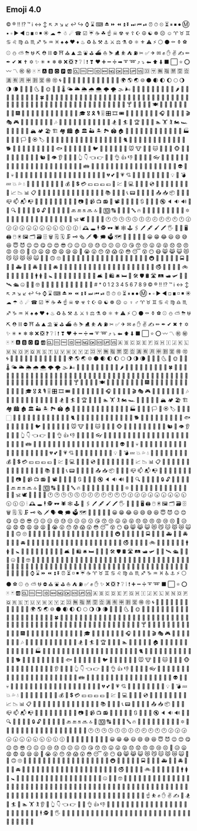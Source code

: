 ## Emoji 4.0

&#xA9; &#xAE; &#x203C; &#x2049; &#x2122; &#x2139; &#x2194; &#x2195; &#x2196; &#x2197; &#x2198; &#x2199; &#x21A9; &#x21AA; &#x231A; &#x231B; &#x2328; &#x23CF; &#x23E9; &#x23EA; &#x23EB; &#x23EC; &#x23ED; &#x23EE; &#x23EF; &#x23F0; &#x23F1; &#x23F2; &#x23F3; &#x23F8; &#x23F9; &#x23FA; &#x24C2; &#x25AA; &#x25AB; &#x25B6; &#x25C0; &#x25FB; &#x25FC; &#x25FD; &#x25FE; &#x2600; &#x2601; &#x2602; &#x2603; &#x2604; &#x260E; &#x2611; &#x2614; &#x2615; &#x2618; &#x261D; &#x2620; &#x2622; &#x2623; &#x2626; &#x262A; &#x262E; &#x262F; &#x2638; &#x2639; &#x263A; &#x2648; &#x2649; &#x264A; &#x264B; &#x264C; &#x264D; &#x264E; &#x264F; &#x2650; &#x2651; &#x2652; &#x2653; &#x2660; &#x2663; &#x2665; &#x2666; &#x2668; &#x267B; &#x267F; &#x2692; &#x2693; &#x2694; &#x2696; &#x2697; &#x2699; &#x269B; &#x269C; &#x26A0; &#x26A1; &#x26AA; &#x26AB; &#x26B0; &#x26B1; &#x26BD; &#x26BE; &#x26C4; &#x26C5; &#x26C8; &#x26CE; &#x26CF; &#x26D1; &#x26D3; &#x26D4; &#x26E9; &#x26EA; &#x26F0; &#x26F1; &#x26F2; &#x26F3; &#x26F4; &#x26F5; &#x26F7; &#x26F8; &#x26F9; &#x26FA; &#x26FD; &#x2702; &#x2705; &#x2708; &#x2709; &#x270A; &#x270B; &#x270C; &#x270D; &#x270F; &#x2712; &#x2714; &#x2716; &#x271D; &#x2721; &#x2728; &#x2733; &#x2734; &#x2744; &#x2747; &#x274C; &#x274E; &#x2753; &#x2754; &#x2755; &#x2757; &#x2763; &#x2764; &#x2795; &#x2796; &#x2797; &#x27A1; &#x27B0; &#x27BF; &#x2934; &#x2935; &#x2B05; &#x2B06; &#x2B07; &#x2B1B; &#x2B1C; &#x2B50; &#x2B55; &#x3030; &#x303D; &#x3297; &#x3299; &#x1F004; &#x1F0CF; &#x1F170; &#x1F171; &#x1F17E; &#x1F17F; &#x1F18E; &#x1F191; &#x1F192; &#x1F193; &#x1F194; &#x1F195; &#x1F196; &#x1F197; &#x1F198; &#x1F199; &#x1F19A; &#x1F201; &#x1F202; &#x1F21A; &#x1F22F; &#x1F232; &#x1F233; &#x1F234; &#x1F235; &#x1F236; &#x1F237; &#x1F238; &#x1F239; &#x1F23A; &#x1F250; &#x1F251; &#x1F300; &#x1F301; &#x1F302; &#x1F303; &#x1F304; &#x1F305; &#x1F306; &#x1F307; &#x1F308; &#x1F309; &#x1F30A; &#x1F30B; &#x1F30C; &#x1F30D; &#x1F30E; &#x1F30F; &#x1F310; &#x1F311; &#x1F312; &#x1F313; &#x1F314; &#x1F315; &#x1F316; &#x1F317; &#x1F318; &#x1F319; &#x1F31A; &#x1F31B; &#x1F31C; &#x1F31D; &#x1F31E; &#x1F31F; &#x1F320; &#x1F321; &#x1F324; &#x1F325; &#x1F326; &#x1F327; &#x1F328; &#x1F329; &#x1F32A; &#x1F32B; &#x1F32C; &#x1F32D; &#x1F32E; &#x1F32F; &#x1F330; &#x1F331; &#x1F332; &#x1F333; &#x1F334; &#x1F335; &#x1F336; &#x1F337; &#x1F338; &#x1F339; &#x1F33A; &#x1F33B; &#x1F33C; &#x1F33D; &#x1F33E; &#x1F33F; &#x1F340; &#x1F341; &#x1F342; &#x1F343; &#x1F344; &#x1F345; &#x1F346; &#x1F347; &#x1F348; &#x1F349; &#x1F34A; &#x1F34B; &#x1F34C; &#x1F34D; &#x1F34E; &#x1F34F; &#x1F350; &#x1F351; &#x1F352; &#x1F353; &#x1F354; &#x1F355; &#x1F356; &#x1F357; &#x1F358; &#x1F359; &#x1F35A; &#x1F35B; &#x1F35C; &#x1F35D; &#x1F35E; &#x1F35F; &#x1F360; &#x1F361; &#x1F362; &#x1F363; &#x1F364; &#x1F365; &#x1F366; &#x1F367; &#x1F368; &#x1F369; &#x1F36A; &#x1F36B; &#x1F36C; &#x1F36D; &#x1F36E; &#x1F36F; &#x1F370; &#x1F371; &#x1F372; &#x1F373; &#x1F374; &#x1F375; &#x1F376; &#x1F377; &#x1F378; &#x1F379; &#x1F37A; &#x1F37B; &#x1F37C; &#x1F37D; &#x1F37E; &#x1F37F; &#x1F380; &#x1F381; &#x1F382; &#x1F383; &#x1F384; &#x1F385; &#x1F386; &#x1F387; &#x1F388; &#x1F389; &#x1F38A; &#x1F38B; &#x1F38C; &#x1F38D; &#x1F38E; &#x1F38F; &#x1F390; &#x1F391; &#x1F392; &#x1F393; &#x1F396; &#x1F397; &#x1F399; &#x1F39A; &#x1F39B; &#x1F39E; &#x1F39F; &#x1F3A0; &#x1F3A1; &#x1F3A2; &#x1F3A3; &#x1F3A4; &#x1F3A5; &#x1F3A6; &#x1F3A7; &#x1F3A8; &#x1F3A9; &#x1F3AA; &#x1F3AB; &#x1F3AC; &#x1F3AD; &#x1F3AE; &#x1F3AF; &#x1F3B0; &#x1F3B1; &#x1F3B2; &#x1F3B3; &#x1F3B4; &#x1F3B5; &#x1F3B6; &#x1F3B7; &#x1F3B8; &#x1F3B9; &#x1F3BA; &#x1F3BB; &#x1F3BC; &#x1F3BD; &#x1F3BE; &#x1F3BF; &#x1F3C0; &#x1F3C1; &#x1F3C2; &#x1F3C3; &#x1F3C4; &#x1F3C5; &#x1F3C6; &#x1F3C7; &#x1F3C8; &#x1F3C9; &#x1F3CA; &#x1F3CB; &#x1F3CC; &#x1F3CD; &#x1F3CE; &#x1F3CF; &#x1F3D0; &#x1F3D1; &#x1F3D2; &#x1F3D3; &#x1F3D4; &#x1F3D5; &#x1F3D6; &#x1F3D7; &#x1F3D8; &#x1F3D9; &#x1F3DA; &#x1F3DB; &#x1F3DC; &#x1F3DD; &#x1F3DE; &#x1F3DF; &#x1F3E0; &#x1F3E1; &#x1F3E2; &#x1F3E3; &#x1F3E4; &#x1F3E5; &#x1F3E6; &#x1F3E7; &#x1F3E8; &#x1F3E9; &#x1F3EA; &#x1F3EB; &#x1F3EC; &#x1F3ED; &#x1F3EE; &#x1F3EF; &#x1F3F0; &#x1F3F3; &#x1F3F4; &#x1F3F5; &#x1F3F7; &#x1F3F8; &#x1F3F9; &#x1F3FA; &#x1F3FB; &#x1F3FC; &#x1F3FD; &#x1F3FE; &#x1F3FF; &#x1F400; &#x1F401; &#x1F402; &#x1F403; &#x1F404; &#x1F405; &#x1F406; &#x1F407; &#x1F408; &#x1F409; &#x1F40A; &#x1F40B; &#x1F40C; &#x1F40D; &#x1F40E; &#x1F40F; &#x1F410; &#x1F411; &#x1F412; &#x1F413; &#x1F414; &#x1F415; &#x1F416; &#x1F417; &#x1F418; &#x1F419; &#x1F41A; &#x1F41B; &#x1F41C; &#x1F41D; &#x1F41E; &#x1F41F; &#x1F420; &#x1F421; &#x1F422; &#x1F423; &#x1F424; &#x1F425; &#x1F426; &#x1F427; &#x1F428; &#x1F429; &#x1F42A; &#x1F42B; &#x1F42C; &#x1F42D; &#x1F42E; &#x1F42F; &#x1F430; &#x1F431; &#x1F432; &#x1F433; &#x1F434; &#x1F435; &#x1F436; &#x1F437; &#x1F438; &#x1F439; &#x1F43A; &#x1F43B; &#x1F43C; &#x1F43D; &#x1F43E; &#x1F43F; &#x1F440; &#x1F441; &#x1F442; &#x1F443; &#x1F444; &#x1F445; &#x1F446; &#x1F447; &#x1F448; &#x1F449; &#x1F44A; &#x1F44B; &#x1F44C; &#x1F44D; &#x1F44E; &#x1F44F; &#x1F450; &#x1F451; &#x1F452; &#x1F453; &#x1F454; &#x1F455; &#x1F456; &#x1F457; &#x1F458; &#x1F459; &#x1F45A; &#x1F45B; &#x1F45C; &#x1F45D; &#x1F45E; &#x1F45F; &#x1F460; &#x1F461; &#x1F462; &#x1F463; &#x1F464; &#x1F465; &#x1F466; &#x1F467; &#x1F468; &#x1F469; &#x1F46A; &#x1F46B; &#x1F46C; &#x1F46D; &#x1F46E; &#x1F46F; &#x1F470; &#x1F471; &#x1F472; &#x1F473; &#x1F474; &#x1F475; &#x1F476; &#x1F477; &#x1F478; &#x1F479; &#x1F47A; &#x1F47B; &#x1F47C; &#x1F47D; &#x1F47E; &#x1F47F; &#x1F480; &#x1F481; &#x1F482; &#x1F483; &#x1F484; &#x1F485; &#x1F486; &#x1F487; &#x1F488; &#x1F489; &#x1F48A; &#x1F48B; &#x1F48C; &#x1F48D; &#x1F48E; &#x1F48F; &#x1F490; &#x1F491; &#x1F492; &#x1F493; &#x1F494; &#x1F495; &#x1F496; &#x1F497; &#x1F498; &#x1F499; &#x1F49A; &#x1F49B; &#x1F49C; &#x1F49D; &#x1F49E; &#x1F49F; &#x1F4A0; &#x1F4A1; &#x1F4A2; &#x1F4A3; &#x1F4A4; &#x1F4A5; &#x1F4A6; &#x1F4A7; &#x1F4A8; &#x1F4A9; &#x1F4AA; &#x1F4AB; &#x1F4AC; &#x1F4AD; &#x1F4AE; &#x1F4AF; &#x1F4B0; &#x1F4B1; &#x1F4B2; &#x1F4B3; &#x1F4B4; &#x1F4B5; &#x1F4B6; &#x1F4B7; &#x1F4B8; &#x1F4B9; &#x1F4BA; &#x1F4BB; &#x1F4BC; &#x1F4BD; &#x1F4BE; &#x1F4BF; &#x1F4C0; &#x1F4C1; &#x1F4C2; &#x1F4C3; &#x1F4C4; &#x1F4C5; &#x1F4C6; &#x1F4C7; &#x1F4C8; &#x1F4C9; &#x1F4CA; &#x1F4CB; &#x1F4CC; &#x1F4CD; &#x1F4CE; &#x1F4CF; &#x1F4D0; &#x1F4D1; &#x1F4D2; &#x1F4D3; &#x1F4D4; &#x1F4D5; &#x1F4D6; &#x1F4D7; &#x1F4D8; &#x1F4D9; &#x1F4DA; &#x1F4DB; &#x1F4DC; &#x1F4DD; &#x1F4DE; &#x1F4DF; &#x1F4E0; &#x1F4E1; &#x1F4E2; &#x1F4E3; &#x1F4E4; &#x1F4E5; &#x1F4E6; &#x1F4E7; &#x1F4E8; &#x1F4E9; &#x1F4EA; &#x1F4EB; &#x1F4EC; &#x1F4ED; &#x1F4EE; &#x1F4EF; &#x1F4F0; &#x1F4F1; &#x1F4F2; &#x1F4F3; &#x1F4F4; &#x1F4F5; &#x1F4F6; &#x1F4F7; &#x1F4F8; &#x1F4F9; &#x1F4FA; &#x1F4FB; &#x1F4FC; &#x1F4FD; &#x1F4FF; &#x1F500; &#x1F501; &#x1F502; &#x1F503; &#x1F504; &#x1F505; &#x1F506; &#x1F507; &#x1F508; &#x1F509; &#x1F50A; &#x1F50B; &#x1F50C; &#x1F50D; &#x1F50E; &#x1F50F; &#x1F510; &#x1F511; &#x1F512; &#x1F513; &#x1F514; &#x1F515; &#x1F516; &#x1F517; &#x1F518; &#x1F519; &#x1F51A; &#x1F51B; &#x1F51C; &#x1F51D; &#x1F51E; &#x1F51F; &#x1F520; &#x1F521; &#x1F522; &#x1F523; &#x1F524; &#x1F525; &#x1F526; &#x1F527; &#x1F528; &#x1F529; &#x1F52A; &#x1F52B; &#x1F52C; &#x1F52D; &#x1F52E; &#x1F52F; &#x1F530; &#x1F531; &#x1F532; &#x1F533; &#x1F534; &#x1F535; &#x1F536; &#x1F537; &#x1F538; &#x1F539; &#x1F53A; &#x1F53B; &#x1F53C; &#x1F53D; &#x1F549; &#x1F54A; &#x1F54B; &#x1F54C; &#x1F54D; &#x1F54E; &#x1F550; &#x1F551; &#x1F552; &#x1F553; &#x1F554; &#x1F555; &#x1F556; &#x1F557; &#x1F558; &#x1F559; &#x1F55A; &#x1F55B; &#x1F55C; &#x1F55D; &#x1F55E; &#x1F55F; &#x1F560; &#x1F561; &#x1F562; &#x1F563; &#x1F564; &#x1F565; &#x1F566; &#x1F567; &#x1F56F; &#x1F570; &#x1F573; &#x1F574; &#x1F575; &#x1F576; &#x1F577; &#x1F578; &#x1F579; &#x1F587; &#x1F58A; &#x1F58B; &#x1F58C; &#x1F58D; &#x1F590; &#x1F595; &#x1F596; &#x1F5A5; &#x1F5A8; &#x1F5B1; &#x1F5B2; &#x1F5BC; &#x1F5C2; &#x1F5C3; &#x1F5C4; &#x1F5D1; &#x1F5D2; &#x1F5D3; &#x1F5DC; &#x1F5DD; &#x1F5DE; &#x1F5E1; &#x1F5E3; &#x1F5EF; &#x1F5F3; &#x1F5FA; &#x1F5FB; &#x1F5FC; &#x1F5FD; &#x1F5FE; &#x1F5FF; &#x1F600; &#x1F601; &#x1F602; &#x1F603; &#x1F604; &#x1F605; &#x1F606; &#x1F607; &#x1F608; &#x1F609; &#x1F60A; &#x1F60B; &#x1F60C; &#x1F60D; &#x1F60E; &#x1F60F; &#x1F610; &#x1F611; &#x1F612; &#x1F613; &#x1F614; &#x1F615; &#x1F616; &#x1F617; &#x1F618; &#x1F619; &#x1F61A; &#x1F61B; &#x1F61C; &#x1F61D; &#x1F61E; &#x1F61F; &#x1F620; &#x1F621; &#x1F622; &#x1F623; &#x1F624; &#x1F625; &#x1F626; &#x1F627; &#x1F628; &#x1F629; &#x1F62A; &#x1F62B; &#x1F62C; &#x1F62D; &#x1F62E; &#x1F62F; &#x1F630; &#x1F631; &#x1F632; &#x1F633; &#x1F634; &#x1F635; &#x1F636; &#x1F637; &#x1F638; &#x1F639; &#x1F63A; &#x1F63B; &#x1F63C; &#x1F63D; &#x1F63E; &#x1F63F; &#x1F640; &#x1F641; &#x1F642; &#x1F643; &#x1F644; &#x1F645; &#x1F646; &#x1F647; &#x1F648; &#x1F649; &#x1F64A; &#x1F64B; &#x1F64C; &#x1F64D; &#x1F64E; &#x1F64F; &#x1F680; &#x1F681; &#x1F682; &#x1F683; &#x1F684; &#x1F685; &#x1F686; &#x1F687; &#x1F688; &#x1F689; &#x1F68A; &#x1F68B; &#x1F68C; &#x1F68D; &#x1F68E; &#x1F68F; &#x1F690; &#x1F691; &#x1F692; &#x1F693; &#x1F694; &#x1F695; &#x1F696; &#x1F697; &#x1F698; &#x1F699; &#x1F69A; &#x1F69B; &#x1F69C; &#x1F69D; &#x1F69E; &#x1F69F; &#x1F6A0; &#x1F6A1; &#x1F6A2; &#x1F6A3; &#x1F6A4; &#x1F6A5; &#x1F6A6; &#x1F6A7; &#x1F6A8; &#x1F6A9; &#x1F6AA; &#x1F6AB; &#x1F6AC; &#x1F6AD; &#x1F6AE; &#x1F6AF; &#x1F6B0; &#x1F6B1; &#x1F6B2; &#x1F6B3; &#x1F6B4; &#x1F6B5; &#x1F6B6; &#x1F6B7; &#x1F6B8; &#x1F6B9; &#x1F6BA; &#x1F6BB; &#x1F6BC; &#x1F6BD; &#x1F6BE; &#x1F6BF; &#x1F6C0; &#x1F6C1; &#x1F6C2; &#x1F6C3; &#x1F6C4; &#x1F6C5; &#x1F6CB; &#x1F6CC; &#x1F6CD; &#x1F6CE; &#x1F6CF; &#x1F6D0; &#x1F6E0; &#x1F6E1; &#x1F6E2; &#x1F6E3; &#x1F6E4; &#x1F6E5; &#x1F6E9; &#x1F6EB; &#x1F6EC; &#x1F6F0; &#x1F6F3; &#x1F910; &#x1F911; &#x1F912; &#x1F913; &#x1F914; &#x1F915; &#x1F916; &#x1F917; &#x1F918; &#x1F980; &#x1F981; &#x1F982; &#x1F983; &#x1F984; &#x1F9C0; &#x23; &#x2A; &#x30; &#x31; &#x32; &#x33; &#x34; &#x35; &#x36; &#x37; &#x38; &#x39; &#xA9; &#xAE; &#x203C; &#x2049; &#x2122; &#x2139; &#x2194; &#x2195; &#x2196; &#x2197; &#x2198; &#x2199; &#x21A9; &#x21AA; &#x231A; &#x231B; &#x2328; &#x23CF; &#x23E9; &#x23EA; &#x23EB; &#x23EC; &#x23ED; &#x23EE; &#x23EF; &#x23F0; &#x23F1; &#x23F2; &#x23F3; &#x23F8; &#x23F9; &#x23FA; &#x24C2; &#x25AA; &#x25AB; &#x25B6; &#x25C0; &#x25FB; &#x25FC; &#x25FD; &#x25FE; &#x2600; &#x2601; &#x2602; &#x2603; &#x2604; &#x260E; &#x2611; &#x2614; &#x2615; &#x2618; &#x261D; &#x2620; &#x2622; &#x2623; &#x2626; &#x262A; &#x262E; &#x262F; &#x2638; &#x2639; &#x263A; &#x2640; &#x2642; &#x2648; &#x2649; &#x264A; &#x264B; &#x264C; &#x264D; &#x264E; &#x264F; &#x2650; &#x2651; &#x2652; &#x2653; &#x2660; &#x2663; &#x2665; &#x2666; &#x2668; &#x267B; &#x267F; &#x2692; &#x2693; &#x2694; &#x2695; &#x2696; &#x2697; &#x2699; &#x269B; &#x269C; &#x26A0; &#x26A1; &#x26AA; &#x26AB; &#x26B0; &#x26B1; &#x26BD; &#x26BE; &#x26C4; &#x26C5; &#x26C8; &#x26CE; &#x26CF; &#x26D1; &#x26D3; &#x26D4; &#x26E9; &#x26EA; &#x26F0; &#x26F1; &#x26F2; &#x26F3; &#x26F4; &#x26F5; &#x26F7; &#x26F8; &#x26F9; &#x26FA; &#x26FD; &#x2702; &#x2705; &#x2708; &#x2709; &#x270A; &#x270B; &#x270C; &#x270D; &#x270F; &#x2712; &#x2714; &#x2716; &#x271D; &#x2721; &#x2728; &#x2733; &#x2734; &#x2744; &#x2747; &#x274C; &#x274E; &#x2753; &#x2754; &#x2755; &#x2757; &#x2763; &#x2764; &#x2795; &#x2796; &#x2797; &#x27A1; &#x27B0; &#x27BF; &#x2934; &#x2935; &#x2B05; &#x2B06; &#x2B07; &#x2B1B; &#x2B1C; &#x2B50; &#x2B55; &#x3030; &#x303D; &#x3297; &#x3299; &#x1F004; &#x1F0CF; &#x1F170; &#x1F171; &#x1F17E; &#x1F17F; &#x1F18E; &#x1F191; &#x1F192; &#x1F193; &#x1F194; &#x1F195; &#x1F196; &#x1F197; &#x1F198; &#x1F199; &#x1F19A; &#x1F1E6; &#x1F1E7; &#x1F1E8; &#x1F1E9; &#x1F1EA; &#x1F1EB; &#x1F1EC; &#x1F1ED; &#x1F1EE; &#x1F1EF; &#x1F1F0; &#x1F1F1; &#x1F1F2; &#x1F1F3; &#x1F1F4; &#x1F1F5; &#x1F1F6; &#x1F1F7; &#x1F1F8; &#x1F1F9; &#x1F1FA; &#x1F1FB; &#x1F1FC; &#x1F1FD; &#x1F1FE; &#x1F1FF; &#x1F201; &#x1F202; &#x1F21A; &#x1F22F; &#x1F232; &#x1F233; &#x1F234; &#x1F235; &#x1F236; &#x1F237; &#x1F238; &#x1F239; &#x1F23A; &#x1F250; &#x1F251; &#x1F300; &#x1F301; &#x1F302; &#x1F303; &#x1F304; &#x1F305; &#x1F306; &#x1F307; &#x1F308; &#x1F309; &#x1F30A; &#x1F30B; &#x1F30C; &#x1F30D; &#x1F30E; &#x1F30F; &#x1F310; &#x1F311; &#x1F312; &#x1F313; &#x1F314; &#x1F315; &#x1F316; &#x1F317; &#x1F318; &#x1F319; &#x1F31A; &#x1F31B; &#x1F31C; &#x1F31D; &#x1F31E; &#x1F31F; &#x1F320; &#x1F321; &#x1F324; &#x1F325; &#x1F326; &#x1F327; &#x1F328; &#x1F329; &#x1F32A; &#x1F32B; &#x1F32C; &#x1F32D; &#x1F32E; &#x1F32F; &#x1F330; &#x1F331; &#x1F332; &#x1F333; &#x1F334; &#x1F335; &#x1F336; &#x1F337; &#x1F338; &#x1F339; &#x1F33A; &#x1F33B; &#x1F33C; &#x1F33D; &#x1F33E; &#x1F33F; &#x1F340; &#x1F341; &#x1F342; &#x1F343; &#x1F344; &#x1F345; &#x1F346; &#x1F347; &#x1F348; &#x1F349; &#x1F34A; &#x1F34B; &#x1F34C; &#x1F34D; &#x1F34E; &#x1F34F; &#x1F350; &#x1F351; &#x1F352; &#x1F353; &#x1F354; &#x1F355; &#x1F356; &#x1F357; &#x1F358; &#x1F359; &#x1F35A; &#x1F35B; &#x1F35C; &#x1F35D; &#x1F35E; &#x1F35F; &#x1F360; &#x1F361; &#x1F362; &#x1F363; &#x1F364; &#x1F365; &#x1F366; &#x1F367; &#x1F368; &#x1F369; &#x1F36A; &#x1F36B; &#x1F36C; &#x1F36D; &#x1F36E; &#x1F36F; &#x1F370; &#x1F371; &#x1F372; &#x1F373; &#x1F374; &#x1F375; &#x1F376; &#x1F377; &#x1F378; &#x1F379; &#x1F37A; &#x1F37B; &#x1F37C; &#x1F37D; &#x1F37E; &#x1F37F; &#x1F380; &#x1F381; &#x1F382; &#x1F383; &#x1F384; &#x1F385; &#x1F386; &#x1F387; &#x1F388; &#x1F389; &#x1F38A; &#x1F38B; &#x1F38C; &#x1F38D; &#x1F38E; &#x1F38F; &#x1F390; &#x1F391; &#x1F392; &#x1F393; &#x1F396; &#x1F397; &#x1F399; &#x1F39A; &#x1F39B; &#x1F39E; &#x1F39F; &#x1F3A0; &#x1F3A1; &#x1F3A2; &#x1F3A3; &#x1F3A4; &#x1F3A5; &#x1F3A6; &#x1F3A7; &#x1F3A8; &#x1F3A9; &#x1F3AA; &#x1F3AB; &#x1F3AC; &#x1F3AD; &#x1F3AE; &#x1F3AF; &#x1F3B0; &#x1F3B1; &#x1F3B2; &#x1F3B3; &#x1F3B4; &#x1F3B5; &#x1F3B6; &#x1F3B7; &#x1F3B8; &#x1F3B9; &#x1F3BA; &#x1F3BB; &#x1F3BC; &#x1F3BD; &#x1F3BE; &#x1F3BF; &#x1F3C0; &#x1F3C1; &#x1F3C2; &#x1F3C3; &#x1F3C4; &#x1F3C5; &#x1F3C6; &#x1F3C7; &#x1F3C8; &#x1F3C9; &#x1F3CA; &#x1F3CB; &#x1F3CC; &#x1F3CD; &#x1F3CE; &#x1F3CF; &#x1F3D0; &#x1F3D1; &#x1F3D2; &#x1F3D3; &#x1F3D4; &#x1F3D5; &#x1F3D6; &#x1F3D7; &#x1F3D8; &#x1F3D9; &#x1F3DA; &#x1F3DB; &#x1F3DC; &#x1F3DD; &#x1F3DE; &#x1F3DF; &#x1F3E0; &#x1F3E1; &#x1F3E2; &#x1F3E3; &#x1F3E4; &#x1F3E5; &#x1F3E6; &#x1F3E7; &#x1F3E8; &#x1F3E9; &#x1F3EA; &#x1F3EB; &#x1F3EC; &#x1F3ED; &#x1F3EE; &#x1F3EF; &#x1F3F0; &#x1F3F3; &#x1F3F4; &#x1F3F5; &#x1F3F7; &#x1F3F8; &#x1F3F9; &#x1F3FA; &#x1F3FB; &#x1F3FC; &#x1F3FD; &#x1F3FE; &#x1F3FF; &#x1F400; &#x1F401; &#x1F402; &#x1F403; &#x1F404; &#x1F405; &#x1F406; &#x1F407; &#x1F408; &#x1F409; &#x1F40A; &#x1F40B; &#x1F40C; &#x1F40D; &#x1F40E; &#x1F40F; &#x1F410; &#x1F411; &#x1F412; &#x1F413; &#x1F414; &#x1F415; &#x1F416; &#x1F417; &#x1F418; &#x1F419; &#x1F41A; &#x1F41B; &#x1F41C; &#x1F41D; &#x1F41E; &#x1F41F; &#x1F420; &#x1F421; &#x1F422; &#x1F423; &#x1F424; &#x1F425; &#x1F426; &#x1F427; &#x1F428; &#x1F429; &#x1F42A; &#x1F42B; &#x1F42C; &#x1F42D; &#x1F42E; &#x1F42F; &#x1F430; &#x1F431; &#x1F432; &#x1F433; &#x1F434; &#x1F435; &#x1F436; &#x1F437; &#x1F438; &#x1F439; &#x1F43A; &#x1F43B; &#x1F43C; &#x1F43D; &#x1F43E; &#x1F43F; &#x1F440; &#x1F441; &#x1F442; &#x1F443; &#x1F444; &#x1F445; &#x1F446; &#x1F447; &#x1F448; &#x1F449; &#x1F44A; &#x1F44B; &#x1F44C; &#x1F44D; &#x1F44E; &#x1F44F; &#x1F450; &#x1F451; &#x1F452; &#x1F453; &#x1F454; &#x1F455; &#x1F456; &#x1F457; &#x1F458; &#x1F459; &#x1F45A; &#x1F45B; &#x1F45C; &#x1F45D; &#x1F45E; &#x1F45F; &#x1F460; &#x1F461; &#x1F462; &#x1F463; &#x1F464; &#x1F465; &#x1F466; &#x1F467; &#x1F468; &#x1F469; &#x1F46A; &#x1F46B; &#x1F46C; &#x1F46D; &#x1F46E; &#x1F46F; &#x1F470; &#x1F471; &#x1F472; &#x1F473; &#x1F474; &#x1F475; &#x1F476; &#x1F477; &#x1F478; &#x1F479; &#x1F47A; &#x1F47B; &#x1F47C; &#x1F47D; &#x1F47E; &#x1F47F; &#x1F480; &#x1F481; &#x1F482; &#x1F483; &#x1F484; &#x1F485; &#x1F486; &#x1F487; &#x1F488; &#x1F489; &#x1F48A; &#x1F48B; &#x1F48C; &#x1F48D; &#x1F48E; &#x1F48F; &#x1F490; &#x1F491; &#x1F492; &#x1F493; &#x1F494; &#x1F495; &#x1F496; &#x1F497; &#x1F498; &#x1F499; &#x1F49A; &#x1F49B; &#x1F49C; &#x1F49D; &#x1F49E; &#x1F49F; &#x1F4A0; &#x1F4A1; &#x1F4A2; &#x1F4A3; &#x1F4A4; &#x1F4A5; &#x1F4A6; &#x1F4A7; &#x1F4A8; &#x1F4A9; &#x1F4AA; &#x1F4AB; &#x1F4AC; &#x1F4AD; &#x1F4AE; &#x1F4AF; &#x1F4B0; &#x1F4B1; &#x1F4B2; &#x1F4B3; &#x1F4B4; &#x1F4B5; &#x1F4B6; &#x1F4B7; &#x1F4B8; &#x1F4B9; &#x1F4BA; &#x1F4BB; &#x1F4BC; &#x1F4BD; &#x1F4BE; &#x1F4BF; &#x1F4C0; &#x1F4C1; &#x1F4C2; &#x1F4C3; &#x1F4C4; &#x1F4C5; &#x1F4C6; &#x1F4C7; &#x1F4C8; &#x1F4C9; &#x1F4CA; &#x1F4CB; &#x1F4CC; &#x1F4CD; &#x1F4CE; &#x1F4CF; &#x1F4D0; &#x1F4D1; &#x1F4D2; &#x1F4D3; &#x1F4D4; &#x1F4D5; &#x1F4D6; &#x1F4D7; &#x1F4D8; &#x1F4D9; &#x1F4DA; &#x1F4DB; &#x1F4DC; &#x1F4DD; &#x1F4DE; &#x1F4DF; &#x1F4E0; &#x1F4E1; &#x1F4E2; &#x1F4E3; &#x1F4E4; &#x1F4E5; &#x1F4E6; &#x1F4E7; &#x1F4E8; &#x1F4E9; &#x1F4EA; &#x1F4EB; &#x1F4EC; &#x1F4ED; &#x1F4EE; &#x1F4EF; &#x1F4F0; &#x1F4F1; &#x1F4F2; &#x1F4F3; &#x1F4F4; &#x1F4F5; &#x1F4F6; &#x1F4F7; &#x1F4F8; &#x1F4F9; &#x1F4FA; &#x1F4FB; &#x1F4FC; &#x1F4FD; &#x1F4FF; &#x1F500; &#x1F501; &#x1F502; &#x1F503; &#x1F504; &#x1F505; &#x1F506; &#x1F507; &#x1F508; &#x1F509; &#x1F50A; &#x1F50B; &#x1F50C; &#x1F50D; &#x1F50E; &#x1F50F; &#x1F510; &#x1F511; &#x1F512; &#x1F513; &#x1F514; &#x1F515; &#x1F516; &#x1F517; &#x1F518; &#x1F519; &#x1F51A; &#x1F51B; &#x1F51C; &#x1F51D; &#x1F51E; &#x1F51F; &#x1F520; &#x1F521; &#x1F522; &#x1F523; &#x1F524; &#x1F525; &#x1F526; &#x1F527; &#x1F528; &#x1F529; &#x1F52A; &#x1F52B; &#x1F52C; &#x1F52D; &#x1F52E; &#x1F52F; &#x1F530; &#x1F531; &#x1F532; &#x1F533; &#x1F534; &#x1F535; &#x1F536; &#x1F537; &#x1F538; &#x1F539; &#x1F53A; &#x1F53B; &#x1F53C; &#x1F53D; &#x1F549; &#x1F54A; &#x1F54B; &#x1F54C; &#x1F54D; &#x1F54E; &#x1F550; &#x1F551; &#x1F552; &#x1F553; &#x1F554; &#x1F555; &#x1F556; &#x1F557; &#x1F558; &#x1F559; &#x1F55A; &#x1F55B; &#x1F55C; &#x1F55D; &#x1F55E; &#x1F55F; &#x1F560; &#x1F561; &#x1F562; &#x1F563; &#x1F564; &#x1F565; &#x1F566; &#x1F567; &#x1F56F; &#x1F570; &#x1F573; &#x1F574; &#x1F575; &#x1F576; &#x1F577; &#x1F578; &#x1F579; &#x1F57A; &#x1F587; &#x1F58A; &#x1F58B; &#x1F58C; &#x1F58D; &#x1F590; &#x1F595; &#x1F596; &#x1F5A4; &#x1F5A5; &#x1F5A8; &#x1F5B1; &#x1F5B2; &#x1F5BC; &#x1F5C2; &#x1F5C3; &#x1F5C4; &#x1F5D1; &#x1F5D2; &#x1F5D3; &#x1F5DC; &#x1F5DD; &#x1F5DE; &#x1F5E1; &#x1F5E3; &#x1F5E8; &#x1F5EF; &#x1F5F3; &#x1F5FA; &#x1F5FB; &#x1F5FC; &#x1F5FD; &#x1F5FE; &#x1F5FF; &#x1F600; &#x1F601; &#x1F602; &#x1F603; &#x1F604; &#x1F605; &#x1F606; &#x1F607; &#x1F608; &#x1F609; &#x1F60A; &#x1F60B; &#x1F60C; &#x1F60D; &#x1F60E; &#x1F60F; &#x1F610; &#x1F611; &#x1F612; &#x1F613; &#x1F614; &#x1F615; &#x1F616; &#x1F617; &#x1F618; &#x1F619; &#x1F61A; &#x1F61B; &#x1F61C; &#x1F61D; &#x1F61E; &#x1F61F; &#x1F620; &#x1F621; &#x1F622; &#x1F623; &#x1F624; &#x1F625; &#x1F626; &#x1F627; &#x1F628; &#x1F629; &#x1F62A; &#x1F62B; &#x1F62C; &#x1F62D; &#x1F62E; &#x1F62F; &#x1F630; &#x1F631; &#x1F632; &#x1F633; &#x1F634; &#x1F635; &#x1F636; &#x1F637; &#x1F638; &#x1F639; &#x1F63A; &#x1F63B; &#x1F63C; &#x1F63D; &#x1F63E; &#x1F63F; &#x1F640; &#x1F641; &#x1F642; &#x1F643; &#x1F644; &#x1F645; &#x1F646; &#x1F647; &#x1F648; &#x1F649; &#x1F64A; &#x1F64B; &#x1F64C; &#x1F64D; &#x1F64E; &#x1F64F; &#x1F680; &#x1F681; &#x1F682; &#x1F683; &#x1F684; &#x1F685; &#x1F686; &#x1F687; &#x1F688; &#x1F689; &#x1F68A; &#x1F68B; &#x1F68C; &#x1F68D; &#x1F68E; &#x1F68F; &#x1F690; &#x1F691; &#x1F692; &#x1F693; &#x1F694; &#x1F695; &#x1F696; &#x1F697; &#x1F698; &#x1F699; &#x1F69A; &#x1F69B; &#x1F69C; &#x1F69D; &#x1F69E; &#x1F69F; &#x1F6A0; &#x1F6A1; &#x1F6A2; &#x1F6A3; &#x1F6A4; &#x1F6A5; &#x1F6A6; &#x1F6A7; &#x1F6A8; &#x1F6A9; &#x1F6AA; &#x1F6AB; &#x1F6AC; &#x1F6AD; &#x1F6AE; &#x1F6AF; &#x1F6B0; &#x1F6B1; &#x1F6B2; &#x1F6B3; &#x1F6B4; &#x1F6B5; &#x1F6B6; &#x1F6B7; &#x1F6B8; &#x1F6B9; &#x1F6BA; &#x1F6BB; &#x1F6BC; &#x1F6BD; &#x1F6BE; &#x1F6BF; &#x1F6C0; &#x1F6C1; &#x1F6C2; &#x1F6C3; &#x1F6C4; &#x1F6C5; &#x1F6CB; &#x1F6CC; &#x1F6CD; &#x1F6CE; &#x1F6CF; &#x1F6D0; &#x1F6D1; &#x1F6D2; &#x1F6E0; &#x1F6E1; &#x1F6E2; &#x1F6E3; &#x1F6E4; &#x1F6E5; &#x1F6E9; &#x1F6EB; &#x1F6EC; &#x1F6F0; &#x1F6F3; &#x1F6F4; &#x1F6F5; &#x1F6F6; &#x1F910; &#x1F911; &#x1F912; &#x1F913; &#x1F914; &#x1F915; &#x1F916; &#x1F917; &#x1F918; &#x1F919; &#x1F91A; &#x1F91B; &#x1F91C; &#x1F91D; &#x1F91E; &#x1F920; &#x1F921; &#x1F922; &#x1F923; &#x1F924; &#x1F925; &#x1F926; &#x1F927; &#x1F930; &#x1F933; &#x1F934; &#x1F935; &#x1F936; &#x1F937; &#x1F938; &#x1F939; &#x1F93A; &#x1F93C; &#x1F93D; &#x1F93E; &#x1F940; &#x1F941; &#x1F942; &#x1F943; &#x1F944; &#x1F945; &#x1F947; &#x1F948; &#x1F949; &#x1F94A; &#x1F94B; &#x1F950; &#x1F951; &#x1F952; &#x1F953; &#x1F954; &#x1F955; &#x1F956; &#x1F957; &#x1F958; &#x1F959; &#x1F95A; &#x1F95B; &#x1F95C; &#x1F95D; &#x1F95E; &#x1F980; &#x1F981; &#x1F982; &#x1F983; &#x1F984; &#x1F985; &#x1F986; &#x1F987; &#x1F988; &#x1F989; &#x1F98A; &#x1F98B; &#x1F98C; &#x1F98D; &#x1F98E; &#x1F98F; &#x1F990; &#x1F991; &#x1F9C0; &#x231A; &#x231B; &#x23E9; &#x23EA; &#x23EB; &#x23EC; &#x23F0; &#x23F3; &#x25FD; &#x25FE; &#x2614; &#x2615; &#x2648; &#x2649; &#x264A; &#x264B; &#x264C; &#x264D; &#x264E; &#x264F; &#x2650; &#x2651; &#x2652; &#x2653; &#x267F; &#x2693; &#x26A1; &#x26AA; &#x26AB; &#x26BD; &#x26BE; &#x26C4; &#x26C5; &#x26CE; &#x26D4; &#x26EA; &#x26F2; &#x26F3; &#x26F5; &#x26FA; &#x26FD; &#x2705; &#x270A; &#x270B; &#x2728; &#x274C; &#x274E; &#x2753; &#x2754; &#x2755; &#x2757; &#x2795; &#x2796; &#x2797; &#x27B0; &#x27BF; &#x2B1B; &#x2B1C; &#x2B50; &#x2B55; &#x1F004; &#x1F0CF; &#x1F18E; &#x1F191; &#x1F192; &#x1F193; &#x1F194; &#x1F195; &#x1F196; &#x1F197; &#x1F198; &#x1F199; &#x1F19A; &#x1F1E6; &#x1F1E7; &#x1F1E8; &#x1F1E9; &#x1F1EA; &#x1F1EB; &#x1F1EC; &#x1F1ED; &#x1F1EE; &#x1F1EF; &#x1F1F0; &#x1F1F1; &#x1F1F2; &#x1F1F3; &#x1F1F4; &#x1F1F5; &#x1F1F6; &#x1F1F7; &#x1F1F8; &#x1F1F9; &#x1F1FA; &#x1F1FB; &#x1F1FC; &#x1F1FD; &#x1F1FE; &#x1F1FF; &#x1F201; &#x1F21A; &#x1F22F; &#x1F232; &#x1F233; &#x1F234; &#x1F235; &#x1F236; &#x1F238; &#x1F239; &#x1F23A; &#x1F250; &#x1F251; &#x1F300; &#x1F301; &#x1F302; &#x1F303; &#x1F304; &#x1F305; &#x1F306; &#x1F307; &#x1F308; &#x1F309; &#x1F30A; &#x1F30B; &#x1F30C; &#x1F30D; &#x1F30E; &#x1F30F; &#x1F310; &#x1F311; &#x1F312; &#x1F313; &#x1F314; &#x1F315; &#x1F316; &#x1F317; &#x1F318; &#x1F319; &#x1F31A; &#x1F31B; &#x1F31C; &#x1F31D; &#x1F31E; &#x1F31F; &#x1F320; &#x1F32D; &#x1F32E; &#x1F32F; &#x1F330; &#x1F331; &#x1F332; &#x1F333; &#x1F334; &#x1F335; &#x1F337; &#x1F338; &#x1F339; &#x1F33A; &#x1F33B; &#x1F33C; &#x1F33D; &#x1F33E; &#x1F33F; &#x1F340; &#x1F341; &#x1F342; &#x1F343; &#x1F344; &#x1F345; &#x1F346; &#x1F347; &#x1F348; &#x1F349; &#x1F34A; &#x1F34B; &#x1F34C; &#x1F34D; &#x1F34E; &#x1F34F; &#x1F350; &#x1F351; &#x1F352; &#x1F353; &#x1F354; &#x1F355; &#x1F356; &#x1F357; &#x1F358; &#x1F359; &#x1F35A; &#x1F35B; &#x1F35C; &#x1F35D; &#x1F35E; &#x1F35F; &#x1F360; &#x1F361; &#x1F362; &#x1F363; &#x1F364; &#x1F365; &#x1F366; &#x1F367; &#x1F368; &#x1F369; &#x1F36A; &#x1F36B; &#x1F36C; &#x1F36D; &#x1F36E; &#x1F36F; &#x1F370; &#x1F371; &#x1F372; &#x1F373; &#x1F374; &#x1F375; &#x1F376; &#x1F377; &#x1F378; &#x1F379; &#x1F37A; &#x1F37B; &#x1F37C; &#x1F37E; &#x1F37F; &#x1F380; &#x1F381; &#x1F382; &#x1F383; &#x1F384; &#x1F385; &#x1F386; &#x1F387; &#x1F388; &#x1F389; &#x1F38A; &#x1F38B; &#x1F38C; &#x1F38D; &#x1F38E; &#x1F38F; &#x1F390; &#x1F391; &#x1F392; &#x1F393; &#x1F3A0; &#x1F3A1; &#x1F3A2; &#x1F3A3; &#x1F3A4; &#x1F3A5; &#x1F3A6; &#x1F3A7; &#x1F3A8; &#x1F3A9; &#x1F3AA; &#x1F3AB; &#x1F3AC; &#x1F3AD; &#x1F3AE; &#x1F3AF; &#x1F3B0; &#x1F3B1; &#x1F3B2; &#x1F3B3; &#x1F3B4; &#x1F3B5; &#x1F3B6; &#x1F3B7; &#x1F3B8; &#x1F3B9; &#x1F3BA; &#x1F3BB; &#x1F3BC; &#x1F3BD; &#x1F3BE; &#x1F3BF; &#x1F3C0; &#x1F3C1; &#x1F3C2; &#x1F3C3; &#x1F3C4; &#x1F3C5; &#x1F3C6; &#x1F3C7; &#x1F3C8; &#x1F3C9; &#x1F3CA; &#x1F3CF; &#x1F3D0; &#x1F3D1; &#x1F3D2; &#x1F3D3; &#x1F3E0; &#x1F3E1; &#x1F3E2; &#x1F3E3; &#x1F3E4; &#x1F3E5; &#x1F3E6; &#x1F3E7; &#x1F3E8; &#x1F3E9; &#x1F3EA; &#x1F3EB; &#x1F3EC; &#x1F3ED; &#x1F3EE; &#x1F3EF; &#x1F3F0; &#x1F3F4; &#x1F3F8; &#x1F3F9; &#x1F3FA; &#x1F3FB; &#x1F3FC; &#x1F3FD; &#x1F3FE; &#x1F3FF; &#x1F400; &#x1F401; &#x1F402; &#x1F403; &#x1F404; &#x1F405; &#x1F406; &#x1F407; &#x1F408; &#x1F409; &#x1F40A; &#x1F40B; &#x1F40C; &#x1F40D; &#x1F40E; &#x1F40F; &#x1F410; &#x1F411; &#x1F412; &#x1F413; &#x1F414; &#x1F415; &#x1F416; &#x1F417; &#x1F418; &#x1F419; &#x1F41A; &#x1F41B; &#x1F41C; &#x1F41D; &#x1F41E; &#x1F41F; &#x1F420; &#x1F421; &#x1F422; &#x1F423; &#x1F424; &#x1F425; &#x1F426; &#x1F427; &#x1F428; &#x1F429; &#x1F42A; &#x1F42B; &#x1F42C; &#x1F42D; &#x1F42E; &#x1F42F; &#x1F430; &#x1F431; &#x1F432; &#x1F433; &#x1F434; &#x1F435; &#x1F436; &#x1F437; &#x1F438; &#x1F439; &#x1F43A; &#x1F43B; &#x1F43C; &#x1F43D; &#x1F43E; &#x1F440; &#x1F442; &#x1F443; &#x1F444; &#x1F445; &#x1F446; &#x1F447; &#x1F448; &#x1F449; &#x1F44A; &#x1F44B; &#x1F44C; &#x1F44D; &#x1F44E; &#x1F44F; &#x1F450; &#x1F451; &#x1F452; &#x1F453; &#x1F454; &#x1F455; &#x1F456; &#x1F457; &#x1F458; &#x1F459; &#x1F45A; &#x1F45B; &#x1F45C; &#x1F45D; &#x1F45E; &#x1F45F; &#x1F460; &#x1F461; &#x1F462; &#x1F463; &#x1F464; &#x1F465; &#x1F466; &#x1F467; &#x1F468; &#x1F469; &#x1F46A; &#x1F46B; &#x1F46C; &#x1F46D; &#x1F46E; &#x1F46F; &#x1F470; &#x1F471; &#x1F472; &#x1F473; &#x1F474; &#x1F475; &#x1F476; &#x1F477; &#x1F478; &#x1F479; &#x1F47A; &#x1F47B; &#x1F47C; &#x1F47D; &#x1F47E; &#x1F47F; &#x1F480; &#x1F481; &#x1F482; &#x1F483; &#x1F484; &#x1F485; &#x1F486; &#x1F487; &#x1F488; &#x1F489; &#x1F48A; &#x1F48B; &#x1F48C; &#x1F48D; &#x1F48E; &#x1F48F; &#x1F490; &#x1F491; &#x1F492; &#x1F493; &#x1F494; &#x1F495; &#x1F496; &#x1F497; &#x1F498; &#x1F499; &#x1F49A; &#x1F49B; &#x1F49C; &#x1F49D; &#x1F49E; &#x1F49F; &#x1F4A0; &#x1F4A1; &#x1F4A2; &#x1F4A3; &#x1F4A4; &#x1F4A5; &#x1F4A6; &#x1F4A7; &#x1F4A8; &#x1F4A9; &#x1F4AA; &#x1F4AB; &#x1F4AC; &#x1F4AD; &#x1F4AE; &#x1F4AF; &#x1F4B0; &#x1F4B1; &#x1F4B2; &#x1F4B3; &#x1F4B4; &#x1F4B5; &#x1F4B6; &#x1F4B7; &#x1F4B8; &#x1F4B9; &#x1F4BA; &#x1F4BB; &#x1F4BC; &#x1F4BD; &#x1F4BE; &#x1F4BF; &#x1F4C0; &#x1F4C1; &#x1F4C2; &#x1F4C3; &#x1F4C4; &#x1F4C5; &#x1F4C6; &#x1F4C7; &#x1F4C8; &#x1F4C9; &#x1F4CA; &#x1F4CB; &#x1F4CC; &#x1F4CD; &#x1F4CE; &#x1F4CF; &#x1F4D0; &#x1F4D1; &#x1F4D2; &#x1F4D3; &#x1F4D4; &#x1F4D5; &#x1F4D6; &#x1F4D7; &#x1F4D8; &#x1F4D9; &#x1F4DA; &#x1F4DB; &#x1F4DC; &#x1F4DD; &#x1F4DE; &#x1F4DF; &#x1F4E0; &#x1F4E1; &#x1F4E2; &#x1F4E3; &#x1F4E4; &#x1F4E5; &#x1F4E6; &#x1F4E7; &#x1F4E8; &#x1F4E9; &#x1F4EA; &#x1F4EB; &#x1F4EC; &#x1F4ED; &#x1F4EE; &#x1F4EF; &#x1F4F0; &#x1F4F1; &#x1F4F2; &#x1F4F3; &#x1F4F4; &#x1F4F5; &#x1F4F6; &#x1F4F7; &#x1F4F8; &#x1F4F9; &#x1F4FA; &#x1F4FB; &#x1F4FC; &#x1F4FF; &#x1F500; &#x1F501; &#x1F502; &#x1F503; &#x1F504; &#x1F505; &#x1F506; &#x1F507; &#x1F508; &#x1F509; &#x1F50A; &#x1F50B; &#x1F50C; &#x1F50D; &#x1F50E; &#x1F50F; &#x1F510; &#x1F511; &#x1F512; &#x1F513; &#x1F514; &#x1F515; &#x1F516; &#x1F517; &#x1F518; &#x1F519; &#x1F51A; &#x1F51B; &#x1F51C; &#x1F51D; &#x1F51E; &#x1F51F; &#x1F520; &#x1F521; &#x1F522; &#x1F523; &#x1F524; &#x1F525; &#x1F526; &#x1F527; &#x1F528; &#x1F529; &#x1F52A; &#x1F52B; &#x1F52C; &#x1F52D; &#x1F52E; &#x1F52F; &#x1F530; &#x1F531; &#x1F532; &#x1F533; &#x1F534; &#x1F535; &#x1F536; &#x1F537; &#x1F538; &#x1F539; &#x1F53A; &#x1F53B; &#x1F53C; &#x1F53D; &#x1F54B; &#x1F54C; &#x1F54D; &#x1F54E; &#x1F550; &#x1F551; &#x1F552; &#x1F553; &#x1F554; &#x1F555; &#x1F556; &#x1F557; &#x1F558; &#x1F559; &#x1F55A; &#x1F55B; &#x1F55C; &#x1F55D; &#x1F55E; &#x1F55F; &#x1F560; &#x1F561; &#x1F562; &#x1F563; &#x1F564; &#x1F565; &#x1F566; &#x1F567; &#x1F57A; &#x1F595; &#x1F596; &#x1F5A4; &#x1F5FB; &#x1F5FC; &#x1F5FD; &#x1F5FE; &#x1F5FF; &#x1F600; &#x1F601; &#x1F602; &#x1F603; &#x1F604; &#x1F605; &#x1F606; &#x1F607; &#x1F608; &#x1F609; &#x1F60A; &#x1F60B; &#x1F60C; &#x1F60D; &#x1F60E; &#x1F60F; &#x1F610; &#x1F611; &#x1F612; &#x1F613; &#x1F614; &#x1F615; &#x1F616; &#x1F617; &#x1F618; &#x1F619; &#x1F61A; &#x1F61B; &#x1F61C; &#x1F61D; &#x1F61E; &#x1F61F; &#x1F620; &#x1F621; &#x1F622; &#x1F623; &#x1F624; &#x1F625; &#x1F626; &#x1F627; &#x1F628; &#x1F629; &#x1F62A; &#x1F62B; &#x1F62C; &#x1F62D; &#x1F62E; &#x1F62F; &#x1F630; &#x1F631; &#x1F632; &#x1F633; &#x1F634; &#x1F635; &#x1F636; &#x1F637; &#x1F638; &#x1F639; &#x1F63A; &#x1F63B; &#x1F63C; &#x1F63D; &#x1F63E; &#x1F63F; &#x1F640; &#x1F641; &#x1F642; &#x1F643; &#x1F644; &#x1F645; &#x1F646; &#x1F647; &#x1F648; &#x1F649; &#x1F64A; &#x1F64B; &#x1F64C; &#x1F64D; &#x1F64E; &#x1F64F; &#x1F680; &#x1F681; &#x1F682; &#x1F683; &#x1F684; &#x1F685; &#x1F686; &#x1F687; &#x1F688; &#x1F689; &#x1F68A; &#x1F68B; &#x1F68C; &#x1F68D; &#x1F68E; &#x1F68F; &#x1F690; &#x1F691; &#x1F692; &#x1F693; &#x1F694; &#x1F695; &#x1F696; &#x1F697; &#x1F698; &#x1F699; &#x1F69A; &#x1F69B; &#x1F69C; &#x1F69D; &#x1F69E; &#x1F69F; &#x1F6A0; &#x1F6A1; &#x1F6A2; &#x1F6A3; &#x1F6A4; &#x1F6A5; &#x1F6A6; &#x1F6A7; &#x1F6A8; &#x1F6A9; &#x1F6AA; &#x1F6AB; &#x1F6AC; &#x1F6AD; &#x1F6AE; &#x1F6AF; &#x1F6B0; &#x1F6B1; &#x1F6B2; &#x1F6B3; &#x1F6B4; &#x1F6B5; &#x1F6B6; &#x1F6B7; &#x1F6B8; &#x1F6B9; &#x1F6BA; &#x1F6BB; &#x1F6BC; &#x1F6BD; &#x1F6BE; &#x1F6BF; &#x1F6C0; &#x1F6C1; &#x1F6C2; &#x1F6C3; &#x1F6C4; &#x1F6C5; &#x1F6CC; &#x1F6D0; &#x1F6D1; &#x1F6D2; &#x1F6EB; &#x1F6EC; &#x1F6F4; &#x1F6F5; &#x1F6F6; &#x1F910; &#x1F911; &#x1F912; &#x1F913; &#x1F914; &#x1F915; &#x1F916; &#x1F917; &#x1F918; &#x1F919; &#x1F91A; &#x1F91B; &#x1F91C; &#x1F91D; &#x1F91E; &#x1F920; &#x1F921; &#x1F922; &#x1F923; &#x1F924; &#x1F925; &#x1F926; &#x1F927; &#x1F930; &#x1F933; &#x1F934; &#x1F935; &#x1F936; &#x1F937; &#x1F938; &#x1F939; &#x1F93A; &#x1F93C; &#x1F93D; &#x1F93E; &#x1F940; &#x1F941; &#x1F942; &#x1F943; &#x1F944; &#x1F945; &#x1F947; &#x1F948; &#x1F949; &#x1F94A; &#x1F94B; &#x1F950; &#x1F951; &#x1F952; &#x1F953; &#x1F954; &#x1F955; &#x1F956; &#x1F957; &#x1F958; &#x1F959; &#x1F95A; &#x1F95B; &#x1F95C; &#x1F95D; &#x1F95E; &#x1F980; &#x1F981; &#x1F982; &#x1F983; &#x1F984; &#x1F985; &#x1F986; &#x1F987; &#x1F988; &#x1F989; &#x1F98A; &#x1F98B; &#x1F98C; &#x1F98D; &#x1F98E; &#x1F98F; &#x1F990; &#x1F991; &#x1F9C0; &#x1F3FB; &#x1F3FC; &#x1F3FD; &#x1F3FE; &#x1F3FF; &#x261D; &#x26F9; &#x270A; &#x270B; &#x270C; &#x270D; &#x1F385; &#x1F3C2; &#x1F3C3; &#x1F3C4; &#x1F3C7; &#x1F3CA; &#x1F3CB; &#x1F3CC; &#x1F442; &#x1F443; &#x1F446; &#x1F447; &#x1F448; &#x1F449; &#x1F44A; &#x1F44B; &#x1F44C; &#x1F44D; &#x1F44E; &#x1F44F; &#x1F450; &#x1F466; &#x1F467; &#x1F468; &#x1F469; &#x1F46E; &#x1F470; &#x1F471; &#x1F472; &#x1F473; &#x1F474; &#x1F475; &#x1F476; &#x1F477; &#x1F478; &#x1F47C; &#x1F481; &#x1F482; &#x1F483; &#x1F485; &#x1F486; &#x1F487; &#x1F4AA; &#x1F574; &#x1F575; &#x1F57A; &#x1F590; &#x1F595; &#x1F596; &#x1F645; &#x1F646; &#x1F647; &#x1F64B; &#x1F64C; &#x1F64D; &#x1F64E; &#x1F64F; &#x1F6A3; &#x1F6B4; &#x1F6B5; &#x1F6B6; &#x1F6C0; &#x1F6CC; &#x1F918; &#x1F919; &#x1F91A; &#x1F91B; &#x1F91C; &#x1F91E; &#x1F926; &#x1F930; &#x1F933; &#x1F934; &#x1F935; &#x1F936; &#x1F937; &#x1F938; &#x1F939; &#x1F93D; &#x1F93E; 
